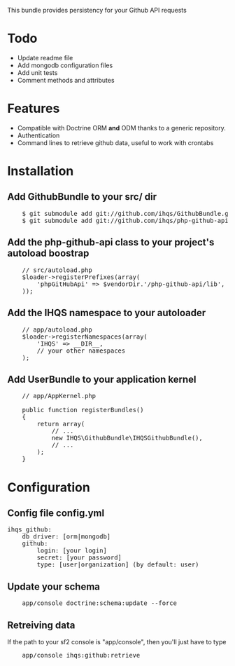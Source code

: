 This bundle provides persistency for your Github API requests

# Todo

 * Update readme file
 * Add mongodb configuration files
 * Add unit tests
 * Comment methods and attributes
 
# Features

- Compatible with Doctrine ORM **and** ODM thanks to a generic repository.
- Authentication
- Command lines to retrieve github data, useful to work with crontabs

# Installation

## Add GithubBundle to your src/ dir

<pre>
    $ git submodule add git://github.com/ihqs/GithubBundle.git    src/IHQS/GithubBundle
    $ git submodule add git://github.com/ihqs/php-github-api.git  src/vendor/php-github-api
</pre>

## Add the php-github-api class to your project's autoload boostrap

<pre>
    // src/autoload.php
    $loader->registerPrefixes(array(
        'phpGitHubApi' => $vendorDir.'/php-github-api/lib',
    ));
</pre>

## Add the IHQS namespace to your autoloader

<pre>
    // app/autoload.php
    $loader->registerNamespaces(array(
        'IHQS' => __DIR__,
        // your other namespaces
    );
</pre>

## Add UserBundle to your application kernel

<pre>
    // app/AppKernel.php

    public function registerBundles()
    {
        return array(
            // ...
            new IHQS\GithubBundle\IHQSGithubBundle(),
            // ...
        );
    }
</pre>

# Configuration

## Config file config.yml

<pre>
ihqs_github:
	db_driver: [orm|mongodb]
	github:
		login: [your login]
		secret: [your password]
		type: [user|organization] (by default: user)
</pre>

## Update your schema

<pre>
    app/console doctrine:schema:update --force
</pre>

## Retreiving data

If the path to your sf2 console is "app/console", then you'll just have to type

<pre>
	app/console ihqs:github:retrieve
</pre>